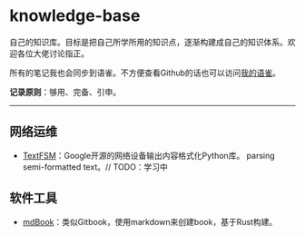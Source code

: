 # knowledge-base

自己的知识库。目标是把自己所学所用的知识点，逐渐构建成自己的知识体系。欢迎各位大佬讨论指正。

所有的笔记我也会同步到语雀。不方便查看Github的话也可以访问[我的语雀](https://www.yuque.com/sincerelywy)。

**记录原则**：够用、完备、引申。

---

## 网络运维

- [TextFSM](network/textfsm.md)：Google开源的网络设备输出内容格式化Python库。 parsing semi-formatted text。// TODO：学习中

## 软件工具

- [mdBook](tools/mdbook.md)：类似Gitbook，使用markdown来创建book，基于Rust构建。
